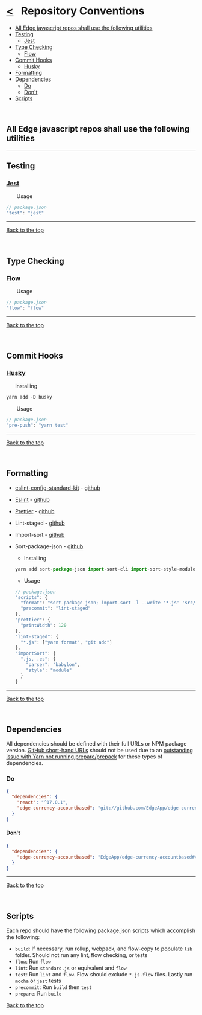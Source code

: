 # [<](README.md) &nbsp; Repository Conventions

* [All Edge javascript repos shall use the following utilities](#all-edge-javascript-repos-shall-use-the-following-utilities)
* [Testing](#testing)
  * [Jest](#jest)
* [Type Checking](#type-checking)
  * [Flow](#flow)
* [Commit Hooks](#commit-hooks)
  * [Husky](#husky)
* [Formatting](#formatting)
* [Dependencies](#dependencies)
  * [Do](#do)
  * [Don't](#dont)
* [Scripts](#scripts)

&nbsp;

## All Edge javascript repos shall use the following utilities

----

## Testing

### [Jest][Jest]

&nbsp;&nbsp;&nbsp;&nbsp;&nbsp;&nbsp;&nbsp;Usage

```javascript
// package.json
"test": "jest"
```

----

[Back to the top](#--repository-conventions)

&nbsp;

## Type Checking

### [Flow][Flow]

&nbsp;&nbsp;&nbsp;&nbsp;&nbsp;&nbsp;&nbsp;Usage

```javascript
// package.json
"flow": "flow"
```

----

[Back to the top](#--repository-conventions)

&nbsp;

## Commit Hooks

### [Husky][Husky]

&nbsp;&nbsp;&nbsp;&nbsp;&nbsp;&nbsp;Installing

```javascript
yarn add -D husky

```

&nbsp;&nbsp;&nbsp;&nbsp;&nbsp;&nbsp;&nbsp;Usage

```javascript
// package.json
"pre-push": "yarn test"
```

----

[Back to the top](#--repository-conventions)

&nbsp;

## Formatting

* [eslint-config-standard-kit][eslint-config-standard-kit] - [github](https://github.com/swansontec/eslint-config-standard-kit/)
* [Eslint][Eslint] - [github](https://github.com/eslint/eslint)
* [Prettier][Prettier] - [github](https://github.com/prettier/prettier)
* Lint-staged - [github](https://github.com/okonet/lint-staged)
* Import-sort - [github](https://github.com/renke/import-sort)
* Sort-package-json - [github](https://github.com/keithamus/sort-package-json)

  * Installing

  ```javascript
  yarn add sort-package-json import-sort-cli import-sort-style-module prettier-eslint-cli lint-staged
  ```

  * Usage

  ```javascript
  // package.json
  "scripts": {
    "format": "sort-package-json; import-sort -l --write '*.js' 'src/**/*.js'; prettier-eslint --write '*.js' 'src/**/*.js'",
    "precommit": "lint-staged"
  },
  "prettier": {
    "printWidth": 120
  },
  "lint-staged": {
    "*.js": ["yarn format", "git add"]
  },
  "importSort": {
    ".js, .es": {
      "parser": "babylon",
      "style": "module"
    }
  }
  ```

----

[Back to the top](#--repository-conventions)

&nbsp;

## Dependencies

All dependencies should be defined with their full URLs or NPM package version. [GitHub short-hand URLs](https://docs.npmjs.com/cli/v6/configuring-npm/package-json#github-urls) should not be used due to an [outstanding issue with Yarn not running prepare/prepack](https://github.com/yarnpkg/yarn/issues/5235#issue-289053582) for these types of dependencies.

### Do

```json
{
  "dependencies": {
    "react": "^17.0.1",
    "edge-currency-accountbased": "git://github.com/EdgeApp/edge-currency-accountbased.git#v0.7.33"
  }
}
```

#### Don't

```json
{
  "dependencies": {
    "edge-currency-accountbased": "EdgeApp/edge-currency-accountbased#v0.7.33"
  }
}
```

----

[Back to the top](#--repository-conventions)

&nbsp;

## Scripts

Each repo should have the following package.json scripts which accomplish the following:

* `build`: If necessary, run rollup, webpack, and flow-copy to populate `lib` folder. Should not run any lint, flow checking, or tests
* `flow`: Run `flow`
* `lint`: Run `standard.js` or equivalent and `flow`
* `test`: Run `lint` and `flow`. Flow should exclude `*.js.flow` files. Lastly run `mocha` or `jest` tests
* `precommit`: Run `build` then `test`
* `prepare`: Run `build`

[Back to the top](#--repository-conventions)

&nbsp;

[eslint-config-standard-kit]: https://www.swansontec.com/eslint-config-standard-kit/
[Eslint]: https://eslint.org/
[Prettier]: https://prettier.io/
[Husky]: https://github.com/typicode/husky
[Jest]:  http://jestjs.io/
[Flow]:  https://flow.org/
